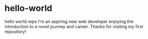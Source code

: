 # hello-world
hello world repo
I'm an aspiring new web developer enjoying the introduction to a novel journey and career.
Thanks for visiting my first repository!
